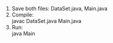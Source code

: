 1. Save both files: DataSet.java, Main.java  
2. Compile:  
   javac DataSet.java Main.java  
3. Run:  
   java Main  
